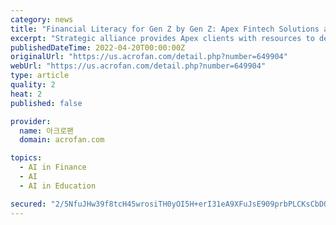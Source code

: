 ```yaml
---
category: news
title: "Financial Literacy for Gen Z by Gen Z: Apex Fintech Solutions and Zogo Team Up to Take On Investor Education"
excerpt: "Strategic alliance provides Apex clients with resources to deliver 450+ specialized bite-sized modules presented in easy to digest lessonsDALLAS--(BUSINESS WIRE)--Apex Fintech Solutions Inc. (“Apex”),"
publishedDateTime: 2022-04-20T00:00:00Z
originalUrl: "https://us.acrofan.com/detail.php?number=649904"
webUrl: "https://us.acrofan.com/detail.php?number=649904"
type: article
quality: 2
heat: 2
published: false

provider:
  name: 아크로팬
  domain: acrofan.com

topics:
  - AI in Finance
  - AI
  - AI in Education

secured: "2/5NfuJHw39f8tcH45wrosiTH0yOI5H+erI31eA9XFuJsE909prbPLCKsCbDQuvfQ8fOkPx+BsCxpiJdJwHgJAzZ8LooIEz+as+Efqk6EtlLIfMmuos9KbteegSbTAGx/+jgpQ7mXo6CIwbTT+M3d/HlH7jggFG2TXWMCXuNwxojygpyvQeqo1fpkmqpeUg/sRMvisCkHsWyvHvEwDPm0soM3nLkP4CEw2yc7fZsMn8q8kmVMtR+PJ38mOa0bfDfxYAAT7xGn43nvMqlc8ORU27BnJuDwCDnO2Bt7q4CxS1KWvzZ9550TFPW2qs0+lWYXHzR3xrWpHFWM56UUiT25CsWXwc5fuXRxtqrQhMbZzQ=;BHdEb8F1NFVS885w7Mu4UA=="
---
```


